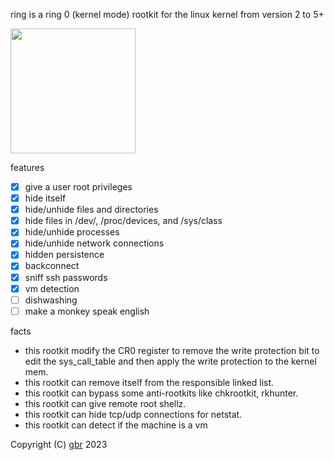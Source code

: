 ring is a ring 0 (kernel mode) rootkit for the linux kernel from version 2 to 5+

<img src="https://upload.wikimedia.org/wikipedia/commons/d/d4/One_Ring_Blender_Render.png" height="200">

features
- [x] give a user root privileges
- [x] hide itself
- [x] hide/unhide files and directories
- [x] hide files in /dev/, /proc/devices, and /sys/class
- [x] hide/unhide processes
- [x] hide/unhide network connections
- [x] hidden persistence
- [x] backconnect
- [x] sniff ssh passwords
- [x] vm detection
- [ ] dishwashing
- [ ] make a monkey speak english

facts

- this rootkit modify the CR0 register to remove the write protection bit to edit the sys_call_table and then apply the write protection to the kernel mem.
- this rootkit can remove itself from the responsible linked list.
- this rootkit can bypass some anti-rootkits like chkrootkit, rkhunter.
- this rootkit can give remote root shellz.
- this rootkit can hide tcp/udp connections for netstat.
- this rootkit can detect if the machine is a vm

Copyright (C) <a href="LICENSE">gbr</a> 2023
